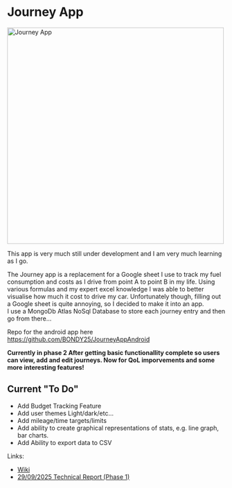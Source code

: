 # Journey App

<img width="500" height="500" alt="Journey App" src="https://github.com/user-attachments/assets/c9ffa46f-bab7-4d75-8865-60bede2d07cc" />

This app is very much still under development and I am very much learning as I go.

The Journey app is a replacement for a Google sheet I use to track my fuel consumption and costs as I drive from point A to point B in my life. Using various formulas and my expert excel knowledge I was able to better visualise how much it cost to drive my car. Unfortunately though, filling out a Google sheet is quite annoying, so I decided to make it into an app.  
I use a MongoDb Atlas NoSql Database to store each journey entry and then go from there…

Repo for the android app here https://github.com/BONDY25/JourneyAppAndroid

**Currently in phase 2 After getting basic functionallity complete so users can view, add and edit journeys. Now for QoL imporvements and some more interesting features!**

## Current "To Do"

* Add Budget Tracking Feature
* Add user themes Light/dark/etc...
* Add mileage/time targets/limits
* Add ability to create graphical representations of stats, e.g. line graph, bar charts.
* Add Ability to export data to CSV

Links:

* [Wiki](https://github.com/BONDY25/JourneyApp/wiki)
* [29/09/2025 Technical Report (Phase 1)](https://github.com/BONDY25/JourneyApp/wiki/Journey-App-Technical-Report-V1)

